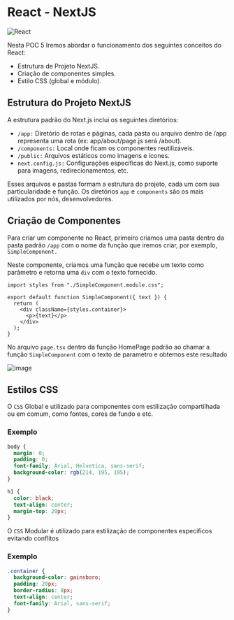 # React - NextJS

![React](https://github.com/user-attachments/assets/a9e7b86b-f18b-4dec-9bee-c462fc78038f)

Nesta POC 5 Iremos abordar o funcionamento dos seguintes conceitos do React:
- Estrutura de Projeto NextJS.
- Criação de componentes simples.
- Estilo CSS (global e módulo). 

## Estrutura do Projeto NextJS

A estrutura padrão do Next.js inclui os seguintes diretórios:

- ```/app:``` Diretório de rotas e páginas, cada pasta ou arquivo dentro de /app representa uma rota (ex: app/about/page.js será /about).
- ```/components:``` Local onde ficam os componentes reutilizáveis.
- ```/public:``` Arquivos estáticos como imagens e ícones.
- ```next.config.js:``` Configurações específicas do Next.js, como suporte para imagens, redirecionamentos, etc.

Esses arquivos e pastas formam a estrutura do projeto, cada um com sua particularidade e função. Os diretórios ```app``` e ```components``` são os mais utilizados por nós, desenvolvedores.

## Criação de Componentes

Para criar um componente no React, primeiro criamos uma pasta dentro da pasta padrão ```/app``` com o nome da função que iremos criar, por exemplo, ```SimpleComponent.```

Neste componente, criamos uma função que recebe um texto como parâmetro e retorna uma ```div``` com o texto fornecido.
``` tsx
import styles from "./SimpleComponent.module.css";

export default function SimpleComponent({ text }) {
  return (
    <div className={styles.container}>
      <p>{text}</p>
    </div>
  );
}
```


No arquivo ```page.tsx``` dentro da função HomePage padrão ao chamar a função ```SimpleComponent``` com o texto de parametro e obtemos este resultado

![image](https://github.com/user-attachments/assets/0840af28-cb01-4b14-9f1a-6f30eaaaef61)

## Estilos CSS

O ```CSS``` Global e utilizado para componentes com estilização compartilhada ou em comum, como fontes, cores de fundo e etc.

### Exemplo
``` css
body {
  margin: 0;
  padding: 0;
  font-family: Arial, Helvetica, sans-serif;
  background-color: rgb(214, 195, 195);
}

h1 {
  color: black;
  text-align: center;
  margin-top: 20px;
}
``` 

O ```CSS``` Modular é utilizado para estilização de componentes especificos evitando conflitos 

### Exemplo

``` css
.container {
  background-color: gainsboro;
  padding: 20px;
  border-radius: 8px;
  text-align: center;
  font-family: Arial, sans-serif;
}
```
